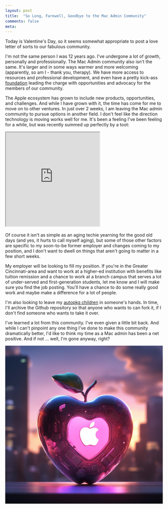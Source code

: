 ```yaml
---
layout: post
title:  "So Long, Farewell, Goodbye to the Mac Admin Community"
comments: false
meta: 
---
```

Today is Valentine's Day, so it seems somewhat appropriate to post a love letter of sorts to our fabulous community.

I'm not the same person I was 12 years ago. I've undergone a lot of growth, personally and professionally. The Mac Admin community also isn't the same. It's larger and in some ways warmer and more welcoming (apparently, so am I - thank you, therapy). We have more access to resources and professional development, and even have a pretty kick-ass [foundation](https://www.macadmins.org) leading the charge with opportunities and advocacy for the members of our community.

The Apple ecosystem has grown to include new products, opportunities, and challenges. And while I have grown with it, the time has come for me to move on to other ventures. In just over 2 weeks, I am leaving the Mac admin community to pursue options in another field. I don't feel like the direction technology is moving works well for me. It's been a feeling I've been feeling for a while, but was recently summed up perfectly by a toot:
<iframe src="https://mastodon.social/@Daojoan/111858625307154720/embed" height="300" allowfullscreen="allowfullscreen" sandbox="allow-scripts allow-same-origin allow-popups allow-popups-to-escape-sandbox allow-forms" class="responsivetoot"></iframe>
<p></p>

Of course it isn't as simple as an aging techie yearning for the good old days (and yes, it hurts to call myself aging), but some of those other factors are specific to my soon-to-be former employer and changes coming to my position, and I don't want to dwell on things that aren't going to matter in a few short weeks.

My employer will be looking to fill my position. If you're in the Greater Cincinnati-area and want to work at a higher-ed institution with benefits like tuition remission and a chance to work at a branch campus that serves a lot of under-served and first-generation students, let me know and I will make sure you find the job posting. You'll have a chance to do some really good work and maybe make a difference for a lot of people.

I'm also looking to leave my [autopkg children](https://github.com/lazymacadmin/UpdateTitleEditor) in someone's hands. In time, I'll archive the Github repository so that anyone who wants to can fork it, if I don't find someone who wants to take it over. 

I've learned a lot from this community. I've even given a little bit back. And while I can't pinpoint any one thing I've done to make this community dramatically better, I'd like to think my time as a Mac admin has been a net positive. And if not ... well, I'm gone anyway, right?


<p align="center"><img src="/assets/images/solong.jpg" class="responsive" alt="An apple computer heart"></p>